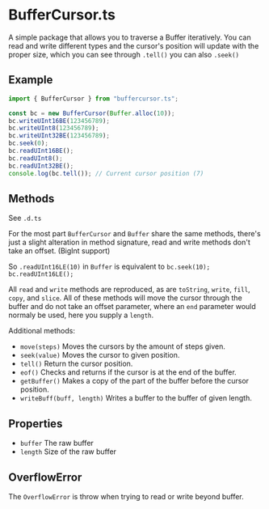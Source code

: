 # BufferCursor.ts

A simple package that allows you to traverse a Buffer iteratively. You
can read and write different types and the cursor's position will update with the proper size, which you can see through `.tell()` you can also
`.seek()`

## Example

```typescript
import { BufferCursor } from "buffercursor.ts";

const bc = new BufferCursor(Buffer.alloc(10));
bc.writeUInt16BE(123456789);
bc.writeUInt8(123456789);
bc.writeUInt32BE(123456789);
bc.seek(0);
bc.readUInt16BE();
bc.readUInt8();
bc.readUInt32BE();
console.log(bc.tell()); // Current cursor position (7)
```

## Methods

See `.d.ts`

For the most part `BufferCursor` and `Buffer` share the same methods, there's just a slight alteration in method signature, read and write methods don't take an offset. (BigInt support)

So `.readUInt16LE(10)` in `Buffer` is equivalent to `bc.seek(10); bc.readUInt16LE();`

All `read` and `write` methods are reproduced, as are `toString`, `write`, `fill`, `copy`, and `slice`. All of these methods will move the cursor through the buffer and do not take an offset parameter, where an `end` parameter would normaly be used, here you supply a `length`.

Additional methods:

 - `move(steps)` Moves the cursors by the amount of steps given.
 - `seek(value)` Moves the cursor to given position.
 - `tell()` Return the cursor position.
 - `eof()` Checks and returns if the cursor is at the end of the buffer.
 - `getBuffer()` Makes a copy of the part of the buffer before the cursor position.
 - `writeBuff(buff, length)` Writes a buffer to the buffer of given length.

## Properties

 - `buffer` The raw buffer
 - `length` Size of the raw buffer

## OverflowError

The `OverflowError` is throw when trying to read or write beyond buffer.
